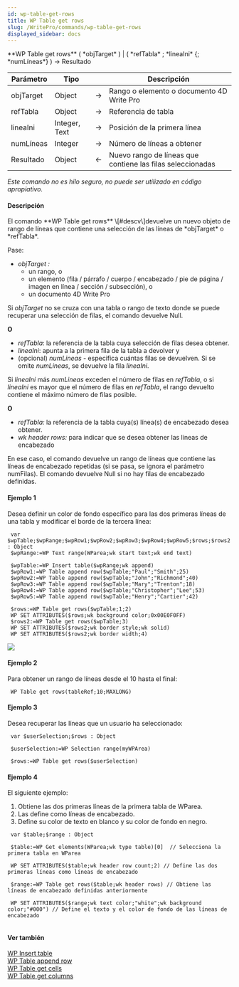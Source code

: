 ```yaml
---
id: wp-table-get-rows
title: WP Table get rows
slug: /WritePro/commands/wp-table-get-rows
displayed_sidebar: docs
---
```


<!--REF #_command_.WP Table get rows.Syntax-->**WP Table get rows** ( *objTarget* ) | ( *refTabla* ; *lineaIni* {; *numLíneas*} )  -> Resultado<!-- END REF-->
<!--REF #_command_.WP Table get rows.Params-->
| Parámetro | Tipo |  | Descripción |
| --- | --- | --- | --- |
| objTarget | Object | &#8594;  | Rango o elemento o documento 4D Write Pro |
| refTabla | Object | &#8594;  | Referencia de tabla |
| lineaIni | Integer, Text | &#8594;  | Posición de la primera línea |
| numLíneas | Integer | &#8594;  | Número de líneas a obtener |
| Resultado | Object | &#8592; | Nuevo rango de líneas que contiene las filas seleccionadas |

<!-- END REF-->

*Este comando no es hilo seguro, no puede ser utilizado en código apropiativo.*


#### Descripción 

<!--REF #_command_.WP Table get rows.Summary-->El comando **WP Table get rows** \[#descv\]devuelve un nuevo objeto de rango de líneas que contiene una selección de las líneas de *objTarget* o *refTabla*.<!-- END REF-->

Pase:

* *objTarget* *:*  
   * un rango, o  
   * un elemento (fila / párrafo / cuerpo / encabezado / pie de página / imagen en línea / sección / subsección), o  
   * un documento 4D Write Pro

Si *objTarget* no se cruza con una tabla o rango de texto donde se puede recuperar una selección de filas, el comando devuelve Null.

**O**

* *refTabla*: la referencia de la tabla cuya selección de filas desea obtener.
* *lineaIni*: apunta a la primera fila de la tabla a devolver y
* (opcional) *numLineas* \- especifica cuántas filas se devuelven. Si se omite *numLineas*, se devuelve la fila *lineaIni*.  
    
Si *lineaIni* más *numLineas* exceden el número de filas en *refTabla*, o si *lineaIni* es mayor que el número de filas en *refTabla*, el rango devuelto contiene el máximo número de filas posible.

**O**

* *refTabla:* la referencia de la tabla cuya(s) línea(s) de encabezado desea obtener.
* *wk header rows:* para indicar que se desea obtener las líneas de encabezado  
    
En ese caso, el comando devuelve un rango de líneas que contiene las líneas de encabezado repetidas (si se pasa, se ignora el parámetro numFilas). El comando devuelve Null si no hay filas de encabezado definidas.

#### Ejemplo 1 

Desea definir un color de fondo específico para las dos primeras líneas de una tabla y modificar el borde de la tercera línea:

```4d
 var $wpTable;$wpRange;$wpRow1;$wpRow2;$wpRow3;$wpRow4;$wpRow5;$rows;$rows2 : Object
 $wpRange:=WP Text range(WParea;wk start text;wk end text)
 
 $wpTable:=WP Insert table($wpRange;wk append)
 $wpRow1:=WP Table append row($wpTable;"Paul";"Smith";25)
 $wpRow2:=WP Table append row($wpTable;"John";"Richmond";40)
 $wpRow3:=WP Table append row($wpTable;"Mary";"Trenton";18)
 $wpRow4:=WP Table append row($wpTable;"Christopher";"Lee";53)
 $wpRow5:=WP Table append row($wpTable;"Henry";"Cartier";42)
 
 $rows:=WP Table get rows($wpTable;1;2)
 WP SET ATTRIBUTES($rows;wk background color;0x00E0F0FF)
 $rows2:=WP Table get rows($wpTable;3)
 WP SET ATTRIBUTES($rows2;wk border style;wk solid)
 WP SET ATTRIBUTES($rows2;wk border width;4)
```

  
![](../../assets/en/WritePro/commands/pict3307142.EN.png)

#### Ejemplo 2 

Para obtener un rango de líneas desde el 10 hasta el final:

```4d
 WP Table get rows(tableRef;10;MAXLONG)
```

#### Ejemplo 3 

Desea recuperar las líneas que un usuario ha seleccionado:

```4d
 var $userSelection;$rows : Object
 
 $userSelection:=WP Selection range(myWPArea)
 
 $rows:=WP Table get rows($userSelection)
```

#### Ejemplo 4 

El siguiente ejemplo:

1. Obtiene las dos primeras líneas de la primera tabla de WParea.
2. Las define como líneas de encabezado.
3. Define su color de texto en blanco y su color de fondo en negro.

```4d
 var $table;$range : Object
 
 $table:=WP Get elements(WParea;wk type table)[0]  // Selecciona la primera tabla en WParea
 
 WP SET ATTRIBUTES($table;wk header row count;2) // Define las dos primeras líneas como líneas de encabezado
 
 $range:=WP Table get rows($table;wk header rows) // Obtiene las líneas de encabezado definidas anteriormente
 
 WP SET ATTRIBUTES($range;wk text color;"white";wk background color;"#000") // Define el texto y el color de fondo de las líneas de encabezado
 
```

#### Ver también 

[WP Insert table](wp-insert-table.md)  
[WP Table append row](wp-table-append-row.md)  
[WP Table get cells](wp-table-get-cells.md)  
[WP Table get columns ](wp-table-get-columns.md)  